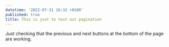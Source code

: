 ```yaml
---
datetime: '2022-07-31 16:32 +0100'
published: true
title: This is just to test out pagination
---
```

Just checking that the previous and next buttons at the bottom of the page are working.